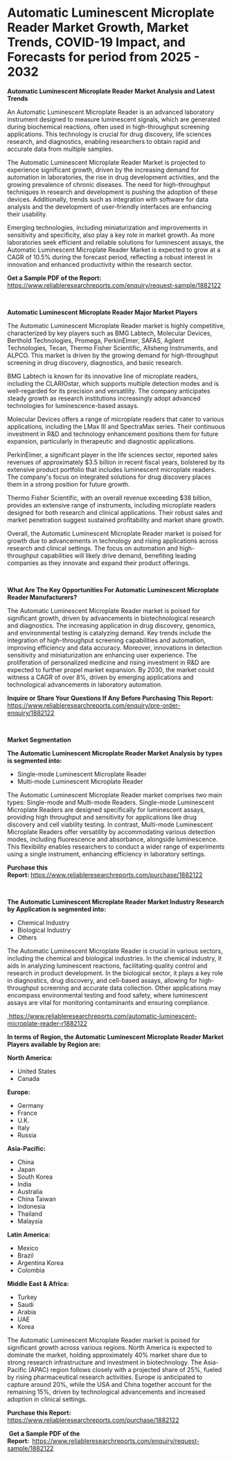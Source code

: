 <p><h1>Automatic Luminescent Microplate Reader Market Growth, Market Trends, COVID-19 Impact, and Forecasts for period from 2025 - 2032</h1></p><p><strong>Automatic Luminescent Microplate Reader Market Analysis and Latest Trends</strong></p>
<p><p>An Automatic Luminescent Microplate Reader is an advanced laboratory instrument designed to measure luminescent signals, which are generated during biochemical reactions, often used in high-throughput screening applications. This technology is crucial for drug discovery, life sciences research, and diagnostics, enabling researchers to obtain rapid and accurate data from multiple samples.</p><p>The Automatic Luminescent Microplate Reader Market is projected to experience significant growth, driven by the increasing demand for automation in laboratories, the rise in drug development activities, and the growing prevalence of chronic diseases. The need for high-throughput techniques in research and development is pushing the adoption of these devices. Additionally, trends such as integration with software for data analysis and the development of user-friendly interfaces are enhancing their usability. </p><p>Emerging technologies, including miniaturization and improvements in sensitivity and specificity, also play a key role in market growth. As more laboratories seek efficient and reliable solutions for luminescent assays, the Automatic Luminescent Microplate Reader Market is expected to grow at a CAGR of 10.5% during the forecast period, reflecting a robust interest in innovation and enhanced productivity within the research sector.</p></p>
<p><strong>Get a Sample PDF of the Report:&nbsp;</strong> <a href="https://www.reliableresearchreports.com/enquiry/request-sample/1882122?utm_campaign=9&utm_medium=2&utm_source=Github&utm_content=ia&utm_term=14042025&utm_id=automatic-luminescent-microplate-reader">https://www.reliableresearchreports.com/enquiry/request-sample/1882122</a></p>
<p>&nbsp;</p>
<p><strong>Automatic Luminescent Microplate Reader Major Market Players</strong></p>
<p><p>The Automatic Luminescent Microplate Reader market is highly competitive, characterized by key players such as BMG Labtech, Molecular Devices, Berthold Technologies, Promega, PerkinElmer, SAFAS, Agilent Technologies, Tecan, Thermo Fisher Scientific, Allsheng Instruments, and ALPCO. This market is driven by the growing demand for high-throughput screening in drug discovery, diagnostics, and basic research.</p><p>BMG Labtech is known for its innovative line of microplate readers, including the CLARIOstar, which supports multiple detection modes and is well-regarded for its precision and versatility. The company anticipates steady growth as research institutions increasingly adopt advanced technologies for luminescence-based assays.</p><p>Molecular Devices offers a range of microplate readers that cater to various applications, including the LMax III and SpectraMax series. Their continuous investment in R&D and technology enhancement positions them for future expansion, particularly in therapeutic and diagnostic applications.</p><p>PerkinElmer, a significant player in the life sciences sector, reported sales revenues of approximately $3.5 billion in recent fiscal years, bolstered by its extensive product portfolio that includes luminescent microplate readers. The company's focus on integrated solutions for drug discovery places them in a strong position for future growth.</p><p>Thermo Fisher Scientific, with an overall revenue exceeding $38 billion, provides an extensive range of instruments, including microplate readers designed for both research and clinical applications. Their robust sales and market penetration suggest sustained profitability and market share growth.</p><p>Overall, the Automatic Luminescent Microplate Reader market is poised for growth due to advancements in technology and rising applications across research and clinical settings. The focus on automation and high-throughput capabilities will likely drive demand, benefiting leading companies as they innovate and expand their product offerings.</p></p>
<p>&nbsp;</p>
<p><strong>What Are The Key Opportunities For Automatic Luminescent Microplate Reader Manufacturers?</strong></p>
<p><p>The Automatic Luminescent Microplate Reader market is poised for significant growth, driven by advancements in biotechnological research and diagnostics. The increasing application in drug discovery, genomics, and environmental testing is catalyzing demand. Key trends include the integration of high-throughput screening capabilities and automation, improving efficiency and data accuracy. Moreover, innovations in detection sensitivity and miniaturization are enhancing user experience. The proliferation of personalized medicine and rising investment in R&D are expected to further propel market expansion. By 2030, the market could witness a CAGR of over 8%, driven by emerging applications and technological advancements in laboratory automation.</p></p>
<p><strong>Inquire or Share Your Questions If Any Before Purchasing This Report:</strong> <a href="https://www.reliableresearchreports.com/enquiry/pre-order-enquiry/1882122?utm_campaign=9&utm_medium=2&utm_source=Github&utm_content=ia&utm_term=14042025&utm_id=automatic-luminescent-microplate-reader">https://www.reliableresearchreports.com/enquiry/pre-order-enquiry/1882122</a></p>
<p>&nbsp;</p>
<p><strong>Market Segmentation</strong></p>
<p><strong>The Automatic Luminescent Microplate Reader Market Analysis by types is segmented into:</strong></p>
<p><ul><li>Single-mode Luminescent Microplate Reader</li><li>Multi-mode Luminescent Microplate Reader</li></ul></p>
<p><p>The Automatic Luminescent Microplate Reader market comprises two main types: Single-mode and Multi-mode Readers. Single-mode Luminescent Microplate Readers are designed specifically for luminescent assays, providing high throughput and sensitivity for applications like drug discovery and cell viability testing. In contrast, Multi-mode Luminescent Microplate Readers offer versatility by accommodating various detection modes, including fluorescence and absorbance, alongside luminescence. This flexibility enables researchers to conduct a wider range of experiments using a single instrument, enhancing efficiency in laboratory settings.</p></p>
<p><strong>Purchase this Report:&nbsp;</strong><a href="https://www.reliableresearchreports.com/purchase/1882122?utm_campaign=9&utm_medium=2&utm_source=Github&utm_content=ia&utm_term=14042025&utm_id=automatic-luminescent-microplate-reader">https://www.reliableresearchreports.com/purchase/1882122</a></p>
<p>&nbsp;</p>
<p><strong>The Automatic Luminescent Microplate Reader Market Industry Research by Application is segmented into:</strong></p>
<p><ul><li>Chemical Industry</li><li>Biological Industry</li><li>Others</li></ul></p>
<p><p>The Automatic Luminescent Microplate Reader is crucial in various sectors, including the chemical and biological industries. In the chemical industry, it aids in analyzing luminescent reactions, facilitating quality control and research in product development. In the biological sector, it plays a key role in diagnostics, drug discovery, and cell-based assays, allowing for high-throughput screening and accurate data collection. Other applications may encompass environmental testing and food safety, where luminescent assays are vital for monitoring contaminants and ensuring compliance.</p></p>
<p><a href="https://www.reliableresearchreports.com/automatic-luminescent-microplate-reader-r1882122?utm_campaign=9&utm_medium=2&utm_source=Github&utm_content=ia&utm_term=14042025&utm_id=automatic-luminescent-microplate-reader">&nbsp;https://www.reliableresearchreports.com/automatic-luminescent-microplate-reader-r1882122</a></p>
<p><strong>In terms of Region, the Automatic Luminescent Microplate Reader Market Players available by Region are:</strong></p>
<p>
    <p> <strong> North America: </strong>
        <ul>
            <li>United States</li>
            <li>Canada</li>
        </ul>
        </p> 
    <p> <strong> Europe: </strong>
        <ul>
            <li>Germany</li>
            <li>France</li>
            <li>U.K.</li>
            <li>Italy</li>
            <li>Russia</li>
        </ul>
        </p> 
    <p> <strong> Asia-Pacific: </strong>
        <ul>
            <li>China</li>
            <li>Japan</li>
            <li>South Korea</li>
            <li>India</li>
            <li>Australia</li>
            <li>China Taiwan</li>
            <li>Indonesia</li>
            <li>Thailand</li>
            <li>Malaysia</li>
        </ul>
        </p> 
    <p> <strong> Latin America: </strong>
        <ul>
            <li>Mexico</li>
            <li>Brazil</li>
            <li>Argentina Korea</li>
            <li>Colombia</li>
        </ul>
        </p> 
    <p> <strong> Middle East & Africa: </strong>
        <ul>
            <li>Turkey</li>
            <li>Saudi</li>
            <li>Arabia</li>
            <li>UAE</li>
            <li>Korea</li>
        </ul>
    </p>
    </p>
<p><p>The Automatic Luminescent Microplate Reader market is poised for significant growth across various regions. North America is expected to dominate the market, holding approximately 40% market share due to strong research infrastructure and investment in biotechnology. The Asia-Pacific (APAC) region follows closely with a projected share of 25%, fueled by rising pharmaceutical research activities. Europe is anticipated to capture around 20%, while the USA and China together account for the remaining 15%, driven by technological advancements and increased adoption in clinical settings.</p></p>
<p><strong>Purchase this Report: </strong><a href="https://www.reliableresearchreports.com/purchase/1882122?utm_campaign=9&utm_medium=2&utm_source=Github&utm_content=ia&utm_term=14042025&utm_id=automatic-luminescent-microplate-reader">https://www.reliableresearchreports.com/purchase/1882122</a></p>
<p>&nbsp;<strong>Get a Sample PDF of the Report:&nbsp;&nbsp;</strong><a href="https://www.reliableresearchreports.com/enquiry/request-sample/1882122?utm_campaign=9&utm_medium=2&utm_source=Github&utm_content=ia&utm_term=14042025&utm_id=automatic-luminescent-microplate-reader">https://www.reliableresearchreports.com/enquiry/request-sample/1882122</a></p>
<p><strong></strong></p>
<p><p></p><p></p><p></p></p>
